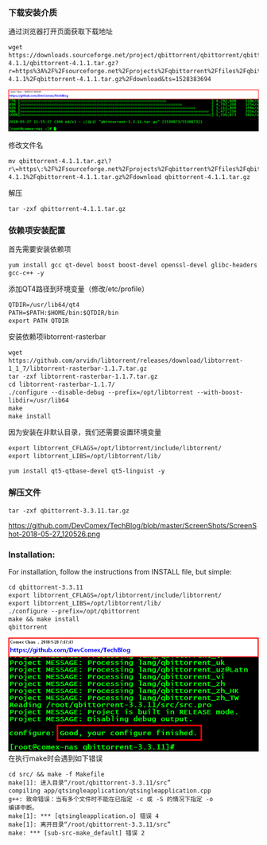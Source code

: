 ###  下载安装介质
通过浏览器打开页面获取下载地址
```
wget https://downloads.sourceforge.net/project/qbittorrent/qbittorrent/qbittorrent-4.1.1/qbittorrent-4.1.1.tar.gz?r=https%3A%2F%2Fsourceforge.net%2Fprojects%2Fqbittorrent%2Ffiles%2Fqbittorrent%2Fqbittorrent-4.1.1%2Fqbittorrent-4.1.1.tar.gz%2Fdownload&ts=1528383694
```
![](https://github.com/DevComex/TechBlog/blob/master/ScreenShots/ScreenShot-2018-05-27_120126.png)

修改文件名
```
mv qbittorrent-4.1.1.tar.gz\?r\=https\:%2F%2Fsourceforge.net%2Fprojects%2Fqbittorrent%2Ffiles%2Fqbittorrent%2Fqbittorrent-4.1.1%2Fqbittorrent-4.1.1.tar.gz%2Fdownload qbittorrent-4.1.1.tar.gz
```

解压
```
tar -zxf qbittorrent-4.1.1.tar.gz
```

### 依赖项安装配置
首先需要安装依赖项
```
yum install gcc qt-devel boost boost-devel openssl-devel glibc-headers gcc-c++ -y
```

添加QT4路径到环境变量（修改/etc/profile）
```
QTDIR=/usr/lib64/qt4
PATH=$PATH:$HOME/bin:$QTDIR/bin
export PATH QTDIR
```

安装依赖项libtorrent-rasterbar
```
wget https://github.com/arvidn/libtorrent/releases/download/libtorrent-1_1_7/libtorrent-rasterbar-1.1.7.tar.gz
tar -zxf libtorrent-rasterbar-1.1.7.tar.gz
cd libtorrent-rasterbar-1.1.7/
./configure --disable-debug --prefix=/opt/libtorrent --with-boost-libdir=/usr/lib64
make
make install
```
因为安装在非默认目录，我们还需要设置环境变量
```
export libtorrent_CFLAGS=/opt/libtorrent/include/libtorrent/
export libtorrent_LIBS=/opt/libtorrent/lib/
```

```
yum install qt5-qtbase-devel qt5-linguist -y
```
### 解压文件
```
tar -zxf qbittorrent-3.3.11.tar.gz
```
https://github.com/DevComex/TechBlog/blob/master/ScreenShots/ScreenShot-2018-05-27_120526.png

### Installation:
For installation, follow the instructions from INSTALL file, but simple:

```
cd qbittorrent-3.3.11
export libtorrent_CFLAGS=/opt/libtorrent/include/libtorrent/
export libtorrent_LIBS=/opt/libtorrent/lib/
./configure --prefix=/opt/qbittorrent
make && make install
qbittorrent
```
![](https://github.com/DevComex/TechBlog/blob/master/ScreenShots/ScreenShot-2018-05-28_074739.png)
在执行make时会遇到如下错误
```
cd src/ && make -f Makefile 
make[1]: 进入目录“/root/qbittorrent-3.3.11/src”
compiling app/qtsingleapplication/qtsingleapplication.cpp
g++: 致命错误：当有多个文件时不能在已指定 -c 或 -S 的情况下指定 -o
编译中断。
make[1]: *** [qtsingleapplication.o] 错误 4
make[1]: 离开目录“/root/qbittorrent-3.3.11/src”
make: *** [sub-src-make_default] 错误 2
```
